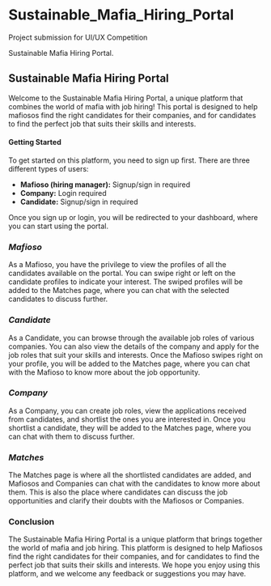 # Sustainable_Mafia_Hiring_Portal
Project submission for UI/UX Competition

 Sustainable Mafia Hiring Portal.

## Sustainable Mafia Hiring Portal 

Welcome to the Sustainable Mafia Hiring Portal, a unique platform that combines the world of mafia with job hiring! This portal is designed to help mafiosos find the right candidates for their companies, and for candidates to find the perfect job that suits their skills and interests.

#### Getting Started
To get started on this platform, you need to sign up first. There are three different types of users:

- **Mafioso (hiring manager):** Signup/sign in required
- **Company:** Login required
- **Candidate:** Signup/sign in required

Once you sign up or login, you will be redirected to your dashboard, where you can start using the portal.

###  ***Mafioso***
As a Mafioso, you have the privilege to view the profiles of all the candidates available on the portal. You can swipe right or left on the candidate profiles to indicate your interest. The swiped profiles will be added to the Matches page, where you can chat with the selected candidates to discuss further.

### ***Candidate***
As a Candidate, you can browse through the available job roles of various companies. You can also view the details of the company and apply for the job roles that suit your skills and interests. Once the Mafioso swipes right on your profile, you will be added to the Matches page, where you can chat with the Mafioso to know more about the job opportunity.

### ***Company***
As a Company, you can create job roles, view the applications received from candidates, and shortlist the ones you are interested in. Once you shortlist a candidate, they will be added to the Matches page, where you can chat with them to discuss further.

### ***Matches***
The Matches page is where all the shortlisted candidates are added, and Mafiosos and Companies can chat with the candidates to know more about them. This is also the place where candidates can discuss the job opportunities and clarify their doubts with the Mafiosos or Companies.

### Conclusion
The Sustainable Mafia Hiring Portal is a unique platform that brings together the world of mafia and job hiring. This platform is designed to help Mafiosos find the right candidates for their companies, and for candidates to find the perfect job that suits their skills and interests. We hope you enjoy using this platform, and we welcome any feedback or suggestions you may have.
